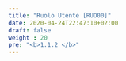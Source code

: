 ```yaml
---
title: "Ruolo Utente [RUO00]"
date: 2020-04-24T22:47:10+02:00
draft: false
weight : 20
pre: "<b>1.1.2 </b>"
---
```


 
